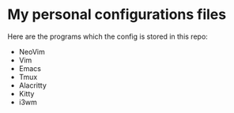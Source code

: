 # My personal configurations files

Here are the programs which the config is stored in this repo:
* NeoVim
* Vim
* Emacs
* Tmux
* Alacritty
* Kitty
* i3wm
